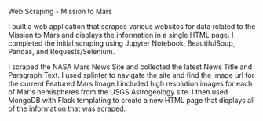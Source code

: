 Web Scraping - Mission to Mars

I built a web application that scrapes various websites for data related to the Mission to Mars and displays the information in a single HTML page. I completed the initial scraping using Jupyter Notebook, BeautifulSoup, Pandas, and Requests/Selenium.

I scraped the NASA Mars News Site and collected the latest News Title and Paragraph Text. I used splinter to navigate the site and find the image url for the current Featured Mars Image.I included high resolution images for each of Mar's hemispheres from the USGS Astrogeology site. I then used MongoDB with Flask templating to create a new HTML page that displays all of the information that was scraped.
